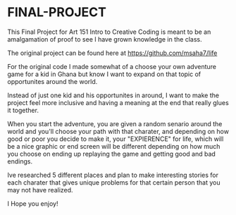 # FINAL-PROJECT
This Final Project for Art 151 Intro to Creative Coding is meant to be an amalgamation of proof to see I have grown knowledge in the class.

The original project can be found here at https://github.com/msaha7/life

For the original code I made somewhat of a choose your own adventure game for a kid in Ghana but know I want to expand on that topic of opportunites around the world.

Instead of just one kid and his opportunites in around, I want to make the project feel more inclusive and having a meaning at the end that really glues it together.

When you start the adventure, you are given a random senario around the world and you'll choose your path with that charater, and depending on how good or poor you decide to make it, your "EXPIERENCE" for life, which will be a nice graphic or end screen will be different depending on how much you choose on ending up replaying the game and getting good and bad endings.

Ive researched 5 different places and plan to make interesting stories for each charater that gives unique problems for that certain person that you may not have realized.

I Hope you enjoy!


